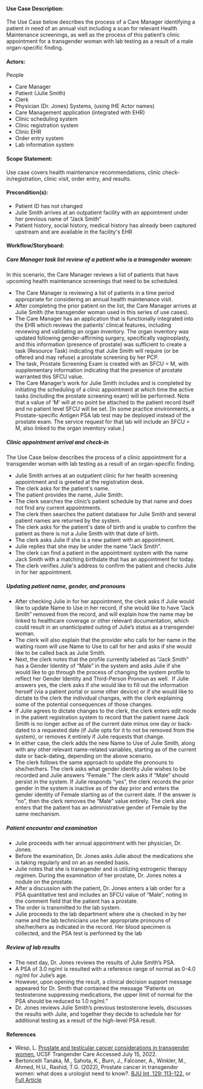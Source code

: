
#### Use Case Description:
The Use Case below describes the process of a Care Manager identifying a patient in need of an annual visit including a scan for relevant Health Maintenance screenings, as well as the process of this patient’s clinic appointment for a transgender woman with lab testing as a result of a male organ-specific finding.
#### Actors:
People
- Care Manager
- Patient (Julie Smith)
- Clerk 
- Physician (Dr. Jones)
Systems, (using IHE Actor names)
- Care Management application (integrated with EHR)
- Clinic scheduling system
- Clinic registration system
- Clinic EHR
- Order entry system
- Lab information system
#### Scope Statement:
Use case covers health maintenance recommendations, clinic check-in/registration, clinic visit, order entry, and results.
#### Precondition(s):
- Patient ID has not changed
- Julie Smith arrives at an outpatient facility with an appointment under her previous name of “Jack Smith”
- Patient history, social history, medical history has already been captured upstream and are available in the facility's EHR
#### Workflow/Storyboard:
##### Care Manager task list review of a patient who is a transgender woman:
In this scenario, the Care Manager reviews a list of patients that have upcoming health maintenance screenings that need to be scheduled.
- The Care Manager is reviewing a list of patients in a time period appropriate for considering an annual health maintenance visit. 
- After completing the prior patient on the list, the Care Manager arrives at Julie Smith (the transgender woman used in this series of use cases). 
- The Care Manager has an application that is functionally integrated into the EHR which reviews the patients’ clinical features, including reviewing and validating an organ inventory. The organ inventory was updated following gender-affirming surgery, specifically vaginoplasty, and this information (presence of prostate) was sufficient to create a task (Resource Task) indicating that Julie Smith will require (or be offered and may refuse) a prostate screening by her PCP. 
- The task, Prostate Screening Exam is created with an SFCU = M, with supplementary information indicating that the presence of prostate warranted this SFCU value.
- The Care Manager’s work for Julie Smith includes and is completed by initiating the scheduling of a clinic appointment at which time the active tasks (including the prostate screening exam) will be performed. Note that a value of ‘M’ will at no point be attached to the patient record itself and no patient level SFCU will be set. [In some practice environments, a Prostate-specific Antigen PSA lab test may be deployed instead of the prostate exam. The service request for that lab will include an SFCU = M, also linked to the organ inventory value.]
##### Clinic appointment arrival and check-in
The Use Case below describes the process of a clinic appointment for a transgender woman with lab testing as a result of an organ-specific finding.
- Julie Smith arrives at an outpatient clinic for her health screening appointment and is greeted at the registration desk. 
- The clerk asks for the patient's name. 
- The patient provides the name, Julie Smith. 
- The clerk searches the clinic’s patient schedule by that name and does not find any current appointments. 
- The clerk then searches the patient database for Julie Smith and several patient names are returned by the system. 
- The clerk asks for the patient's date of birth and is unable to confirm the patient as there is not a Julie Smith with that date of birth. 
- The clerk asks Julie if she is a new patient with an appointment. 
- Julie replies that she may be under the name “Jack Smith”. 
- The clerk can find a patient in the appointment system with the name Jack Smith with a matching birthdate that has an appointment for today. 
- The clerk verifies Julie's address to confirm the patient and checks Julie in for her appointment. 
##### Updating patient name, gender, and pronouns
- After checking Julie in for her appointment, the clerk asks if Julie would like to update Name to Use in her record, if she would like to have “Jack Smith” removed from the record, and will explain how the name may be linked to healthcare coverage or other relevant documentation, which could result in an unanticipated outing of Julie’s status as a transgender woman. 
- The clerk will also explain that the provider who calls for her name in the waiting room will use Name to Use to call for her and asks if she would like to be called back as Julie Smith.
- Next, the clerk notes that the profile currently labeled as “Jack Smith” has a Gender Identity of “Male” in the system and asks Julie if she would like to go through the process of changing the system profile to reflect her Gender Identity and Third-Person Pronoun as well.  If Julie answers yes, the clerk asks if she would like to fill out the information herself (via a patient portal or some other device) or if she would like to dictate to the clerk the individual changes, with the clerk explaining some of the potential consequences of those changes.
- If Julie agrees to dictate changes to the clerk, the clerk enters edit mode in the patient registration system to record that the patient name Jack Smith is no longer active as of the current date minus one day or back-dated to a requested date (if Julie opts for it to not be removed from the system), or removes it entirely if Julie requests that change. 
- In either case, the clerk adds the new Name to Use of Julie Smith, along with any other relevant name-related variables, starting as of the current date or back-dating, depending on the above scenario.
- The clerk follows the same approach to update the pronouns to she/her/hers. The clerk asks what gender identity Julie wishes to be recorded and Julie answers “Female.” The clerk asks if “Male” should persist in the system. If Julie responds “yes”, the clerk records the prior gender in the system is inactive as of the day prior and enters the gender identity of Female starting as of the current date. If the answer is “no”, then the clerk removes the “Male” value entirely. The clerk also enters that the patient has an administrative gender of Female by the same mechanism.

##### Patient encounter and examination
- Julie proceeds with her annual appointment with her physician, Dr. Jones. 
- Before the examination, Dr. Jones asks Julie about the medications she is taking regularly and on an as needed basis. 
- Julie notes that she is transgender and is utilizing estrogenic therapy regimen. During the examination of her prostate, Dr. Jones notes a nodule on the prostate.
- After a discussion with the patient, Dr. Jones enters a lab order for a PSA quantitative test and includes an SFCU value of “Male”, noting in the comment field that the patient has a prostate. 
- The order is transmitted to the lab system. 
- Julie proceeds to the lab department where she is checked in by her name and the lab technicians use her appropriate pronouns of she/her/hers as indicated in the record. Her blood specimen is collected, and the PSA test is performed by the lab
##### Review of lab results 
- The next day, Dr. Jones reviews the results of Julie Smith’s PSA. 
- A PSA of 3.0 ng/ml is resulted with a reference range of normal as 0-4.0 ng/ml for Julie’s age. 
- However, upon opening the result, a clinical decision support message appeared for Dr. Smith that contained the message “Patients on testosterone suppressing medications, the upper limit of normal for the PSA should be reduced to 1.0 ng/ml.” 
- Dr. Jones reviews Julie Smith’s previous testosterone levels, discusses the results with Julie, and together they decide to schedule her for additional testing as a result of the high-level PSA result.

#### References
- Wesp, L. [Prostate and testicular cancer considerations in transgender women.](https://transcare.ucsf.edu/guidelines/prostate-testicular-cancer) UCSF Trangender Care Accessed July 15, 2022.
- Bertoncelli Tanaka, M., Sahota, K., Burn, J., Falconer, A., Winkler, M., Ahmed, H.U., Rashid, T.G. (2022), Prostate cancer in transgender women: what does a urologist need to know?. [BJU Int, 129: 113-122.](https://doi.org/10.1111/bju.15521) or [Full Article](https://bjui-journals.onlinelibrary.wiley.com/doi/epdf/10.1111/bju.15521)



